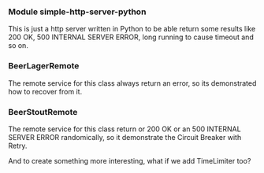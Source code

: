 ### Module simple-http-server-python

This is just a http server written in Python to be able return some 
results like 200 OK, 500 INTERNAL SERVER ERROR, long running to cause 
timeout and so on.

### BeerLagerRemote

The remote service for this class always return an error, so its 
demonstrated how to recover from it.

### BeerStoutRemote

The remote service for this class return or 200 OK or an 500 INTERNAL 
SERVER ERROR randomically, so it demonstrate the Circuit Breaker with 
Retry.

And to create something more interesting, what if we add TimeLimiter too?